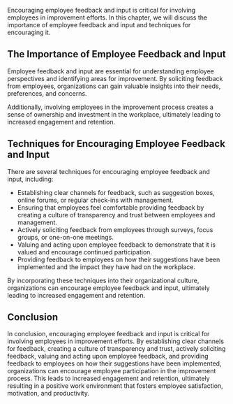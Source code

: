 
Encouraging employee feedback and input is critical for involving employees in improvement efforts. In this chapter, we will discuss the importance of employee feedback and input and techniques for encouraging it.

The Importance of Employee Feedback and Input
---------------------------------------------

Employee feedback and input are essential for understanding employee perspectives and identifying areas for improvement. By soliciting feedback from employees, organizations can gain valuable insights into their needs, preferences, and concerns.

Additionally, involving employees in the improvement process creates a sense of ownership and investment in the workplace, ultimately leading to increased engagement and retention.

Techniques for Encouraging Employee Feedback and Input
------------------------------------------------------

There are several techniques for encouraging employee feedback and input, including:

* Establishing clear channels for feedback, such as suggestion boxes, online forums, or regular check-ins with management.
* Ensuring that employees feel comfortable providing feedback by creating a culture of transparency and trust between employees and management.
* Actively soliciting feedback from employees through surveys, focus groups, or one-on-one meetings.
* Valuing and acting upon employee feedback to demonstrate that it is valued and encourage continued participation.
* Providing feedback to employees on how their suggestions have been implemented and the impact they have had on the workplace.

By incorporating these techniques into their organizational culture, organizations can encourage employee feedback and input, ultimately leading to increased engagement and retention.

Conclusion
----------

In conclusion, encouraging employee feedback and input is critical for involving employees in improvement efforts. By establishing clear channels for feedback, creating a culture of transparency and trust, actively soliciting feedback, valuing and acting upon employee feedback, and providing feedback to employees on how their suggestions have been implemented, organizations can encourage employee participation in the improvement process. This leads to increased engagement and retention, ultimately resulting in a positive work environment that fosters employee satisfaction, motivation, and productivity.
